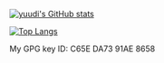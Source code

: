 
[![yuudi's GitHub stats](https://github-readme-stats.vercel.app/api?username=yuudi&cache_seconds=86400&show_icons=true&include_all_commits=true)](https://github.com/yuudi)

[![Top Langs](https://github-readme-stats.vercel.app/api/top-langs/?username=yuudi&cache_seconds=86400&layout=compact)](https://github.com/yuudi)

My GPG key ID: C65E DA73 91AE 8658

